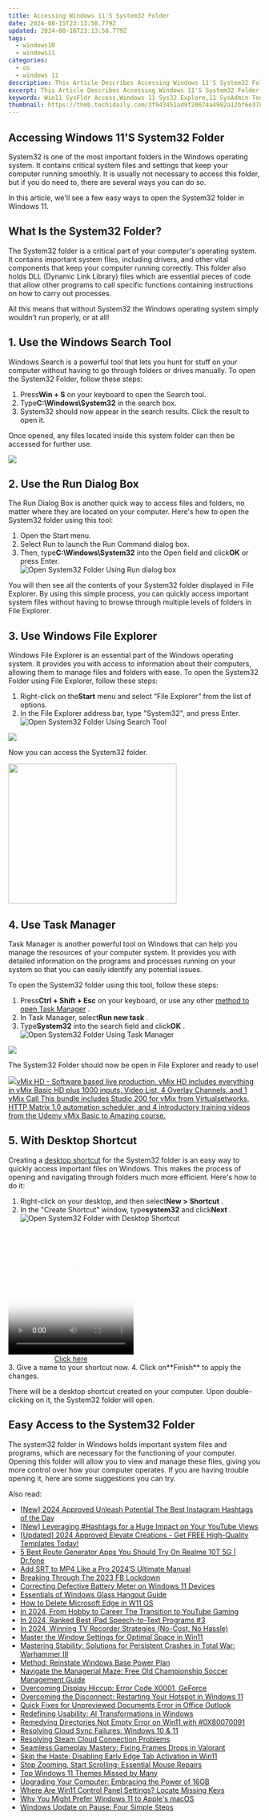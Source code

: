 ```yaml
---
title: Accessing Windows 11'S System32 Folder
date: 2024-08-15T23:13:58.779Z
updated: 2024-08-16T23:13:58.779Z
tags:
  - windows10
  - windows11
categories:
  - os
  - windows 11
description: This Article Describes Accessing Windows 11'S System32 Folder
excerpt: This Article Describes Accessing Windows 11'S System32 Folder
keywords: Win11 SysFldr Access,Windows 11 Sys32 Explore,11 SysAdmin Tools,Sys32 Windows Upgrade,Entrance to Sys32 Folder,System32 in Win11,Accessing SysFolder Win11
thumbnail: https://thmb.techidaily.com/3f943451ad9f20674a4982a12bf6e3782b7a46fb4a594b07cf7ffe549e83acd7.jpg
---
```


## Accessing Windows 11'S System32 Folder

 System32 is one of the most important folders in the Windows operating system. It contains critical system files and settings that keep your computer running smoothly. It is usually not necessary to access this folder, but if you do need to, there are several ways you can do so.

 In this article, we'll see a few easy ways to open the System32 folder in Windows 11.

## What Is the System32 Folder?

 The System32 folder is a critical part of your computer's operating system. It contains important system files, including drivers, and other vital components that keep your computer running correctly. This folder also holds DLL (Dynamic Link Library) files which are essential pieces of code that allow other programs to call specific functions containing instructions on how to carry out processes.

 All this means that without System32 the Windows operating system simply wouldn’t run properly, or at all!

## 1\. Use the Windows Search Tool

 Windows Search is a powerful tool that lets you hunt for stuff on your computer without having to go through folders or drives manually. To open the System32 Folder, follow these steps:

1. Press**Win + S** on your keyboard to open the Search tool.
2. Type**C:\\Windows\\System32** in the search box.
3. System32 should now appear in the search results. Click the result to open it.

 Once opened, any files located inside this system folder can then be accessed for further use.

<!-- affiliate ads begin -->
<a href="https://shop.mondly.com/affiliate.php?ACCOUNT=ATISTUDI&AFFILIATE=108875&PATH=https%3A%2F%2Fwww.mondly.com%3FAFFILIATE%3D108875%26RESOURCE%3D%2BEducational%2B970x90%2B"><img src="https://secure.avangate.com/images/merchant/69c418c33ec2e1a4267fa9bb77fa1428/educational-970x90.gif" border="0"></a>
<!-- affiliate ads end -->
## 2\. Use the Run Dialog Box

 The Run Dialog Box is another quick way to access files and folders, no matter where they are located on your computer. Here's how to open the System32 folder using this tool:

1. Open the Start menu.
2. Select Run to launch the Run Command dialog box.
3. Then, type**C:\\Windows\\System32** into the Open field and click**OK** or press Enter.  
![Open System32 Folder Using Run dialog box](https://static1.makeuseofimages.com/wordpress/wp-content/uploads/2022/12/open-system32-folder-using-run-dialog-box.jpg)

 You will then see all the contents of your System32 folder displayed in File Explorer. By using this simple process, you can quickly access important system files without having to browse through multiple levels of folders in File Explorer.

## 3\. Use Windows File Explorer

 Windows File Explorer is an essential part of the Windows operating system. It provides you with access to information about their computers, allowing them to manage files and folders with ease. To open the System32 Folder using File Explorer, follow these steps:

1. Right-click on the**Start** menu and select “File Explorer” from the list of options.
2. In the File Explorer address bar, type "System32", and press Enter.  
![Open System32 Folder Using Search Tool](https://static1.makeuseofimages.com/wordpress/wp-content/uploads/2022/12/open-system32-folder-using-search-tool.jpg)
<!-- affiliate ads begin -->
<a href="https://estore.winxdvd.com/order/checkout.php?PRODS=12653853&QTY=1&AFFILIATE=108875&CART=1"><img src="https://secure.avangate.com/images/merchant/bcb41ccdc4363c6848a1d760f26c28a0/products/14_videoproc-converter-ai-box.png" border="0"></a>
<!-- affiliate ads end -->

Now you can access the System32 folder.

<!-- affiliate ads begin -->
<a href="https://aligracehair.sjv.io/c/5597632/2087264/19272" target="_top" id="2087264"><img src="//a.impactradius-go.com/display-ad/19272-2087264" border="0" alt="" width="336" height="280"/></a><img height="0" width="0" src="https://imp.pxf.io/i/5597632/2087264/19272" style="position:absolute;visibility:hidden;" border="0" />
<!-- affiliate ads end -->
## 4\. Use Task Manager

 Task Manager is another powerful tool on Windows that can help you manage the resources of your computer system. It provides you with detailed information on the programs and processes running on your system so that you can easily identify any potential issues.

To open the System32 folder using this tool, follow these steps:

1. Press**Ctrl + Shift + Esc** on your keyboard, or use any other [method to open Task Manager](https://www.makeuseof.com/ways-to-open-task-manager-windows-10/) .
2. In Task Manager, select**Run new task** .
3. Type**System32** into the search field and click**OK** .  
![Open System32 Folder Using Task Manager](https://static1.makeuseofimages.com/wordpress/wp-content/uploads/2022/12/open-system32-folder-using-task-manager.jpg)
<!-- affiliate ads begin -->
<a href="https://store.iobit.com/order/checkout.php?PRODS=1468905&QTY=1&AFFILIATE=108875&CART=1"><img src="https://secure.avangate.com/images/merchant/184260348236f9554fe9375772ff966e/ascscan_728x90.png" border="0"></a>
<!-- affiliate ads end -->

 The System32 Folder should now be open in File Explorer and ready to use!

<!-- affiliate ads begin -->
<a href="https://secure.2checkout.com/order/checkout.php?PRODS=4718730&QTY=1&AFFILIATE=108875&CART=1"> <img src="https://secure.avangate.com/images/merchant/ce9a6fb2becc2d235e62b125e9260102/products/copy_vMixCallScreenshot1-large.jpg" border="0">vMix HD - Software based live production. vMix HD includes everything in vMix Basic HD plus 1000 inputs, Video List, 4 Overlay Channels, and 1 vMix Call 
This bundle includes Studio 200 for vMix from Virtualsetworks, HTTP Matrix 1.0 automation scheduler, and 4 introductory training videos from the Udemy vMix Basic to Amazing course. </a>
<!-- affiliate ads end -->
## 5\. With Desktop Shortcut

 Creating a [desktop shortcut](https://www.makeuseof.com/what-is-desktop-shortcut-how-work/) for the System32 folder is an easy way to quickly access important files on Windows. This makes the process of opening and navigating through folders much more efficient. Here's how to do it:

1. Right-click on your desktop, and then select**New > Shortcut** .
2. In the "Create Shortcut" window, type**system32** and click**Next** .  
![Open System32 Folder with Desktop Shortcut](https://static1.makeuseofimages.com/wordpress/wp-content/uploads/2022/12/open-system32-folder-with-desktop-shortcut.jpg)
<!-- affiliate ads begin -->
<span id="1997795">
					<video width="250" height="250" style="cursor:pointer"
           poster="//a.impactradius-go.com/display-clicktoplayimage/1997795.jpeg"
           onclick="if(!this.playClicked){this.play();this.setAttribute('controls',true);this.playClicked=true;}">
	   <source src="//a.impactradius-go.com/display-ad/23621-1997795">
	   <img src="//a.impactradius-go.com/display-clicktoplayimage/1997795.jpeg" style="border: none; height: 100%; width: 100%; object-fit: contain">
	</video>
	<div style="width:250px;text-align:center"><a href="javascript:window.open(decodeURIComponent('https%3A%2F%2Fproteahair.pxf.io%2Fc%2F5597632%2F1997795%2F23621'), '_blank');void(0);">Click here</a></div>
</span>
<img height="0" width="0" src="https://imp.pxf.io/i/5597632/1997795/23621" style="position:absolute;visibility:hidden;" border="0" />
<!-- affiliate ads end -->
3. Give a name to your shortcut now.
4. Click on**Finish** to apply the changes.

 There will be a desktop shortcut created on your computer. Upon double-clicking on it, the System32 folder will open.

## Easy Access to the System32 Folder

 The system32 folder in Windows holds important system files and programs, which are necessary for the functioning of your computer. Opening this folder will allow you to view and manage these files, giving you more control over how your computer operates. If you are having trouble opening it, here are some suggestions you can try.


<ins class="adsbygoogle"
     style="display:block"
     data-ad-format="autorelaxed"
     data-ad-client="ca-pub-7571918770474297"
     data-ad-slot="1223367746"></ins>



<ins class="adsbygoogle"
     style="display:block"
     data-ad-client="ca-pub-7571918770474297"
     data-ad-slot="8358498916"
     data-ad-format="auto"
     data-full-width-responsive="true"></ins>





<span class="atpl-alsoreadstyle">Also read:</span>
<div><ul>
<li><a href="https://instagram-video-files.techidaily.com/new-2024-approved-unleash-potential-the-best-instagram-hashtags-of-the-day/"><u>[New] 2024 Approved  Unleash Potential  The Best Instagram Hashtags of the Day</u></a></li>
<li><a href="https://youtube-webster.techidaily.com/everaging-hashtags-for-a-huge-impact-on-your-youtube-views/"><u>[New] Leveraging #Hashtags for a Huge Impact on Your YouTube Views</u></a></li>
<li><a href="https://youtube-lab.techidaily.com/46084874-updated-2024-approved-elevate-creations-get-free-high-quality-templates-today/"><u>[Updated] 2024 Approved  Elevate Creations - Get FREE High-Quality Templates Today!</u></a></li>
<li><a href="https://location-fake.techidaily.com/5-best-route-generator-apps-you-should-try-on-realme-10t-5g-drfone-by-drfone-virtual-android/"><u>5 Best Route Generator Apps You Should Try On Realme 10T 5G | Dr.fone</u></a></li>
<li><a href="https://extra-lessons.techidaily.com/add-srt-to-mp4-like-a-pro-2024s-ultimate-manual/"><u>Add SRT to MP4 Like a Pro  2024’S Ultimate Manual</u></a></li>
<li><a href="https://facebook-videos.techidaily.com/breaking-through-the-2023-fb-lockdown/"><u>Breaking Through The 2023 FB Lockdown</u></a></li>
<li><a href="https://win11.techidaily.com/correcting-defective-battery-meter-on-windows-11-devices/"><u>Correcting Defective Battery Meter on Windows 11 Devices</u></a></li>
<li><a href="https://win11.techidaily.com/essentials-of-windows-glass-hangout-guide/"><u>Essentials of Windows Glass Hangout Guide</u></a></li>
<li><a href="https://win11.techidaily.com/how-to-delete-microsoft-edge-in-w11-os/"><u>How to Delete Microsoft Edge in W11 OS</u></a></li>
<li><a href="https://youtube-data.techidaily.com/24-from-hobby-to-career-the-transition-to-youtube-gaming/"><u>In 2024, From Hobby to Career  The Transition to YouTube Gaming</u></a></li>
<li><a href="https://screen-sharing-recording.techidaily.com/in-2024-ranked-best-ipad-speech-to-text-programs-3/"><u>In 2024, Ranked Best iPad Speech-to-Text Programs #3</u></a></li>
<li><a href="https://screen-recording.techidaily.com/in-2024-winning-tv-recorder-strategies-no-cost-no-hassle/"><u>In 2024, Winning TV Recorder Strategies (No-Cost, No Hassle)</u></a></li>
<li><a href="https://win11.techidaily.com/master-the-window-settings-for-optimal-space-in-win11/"><u>Master the Window Settings for Optimal Space in Win11</u></a></li>
<li><a href="https://win-answers.techidaily.com/mastering-stability-solutions-for-persistent-crashes-in-total-war-warhammer-iii/"><u>Mastering Stability: Solutions for Persistent Crashes in Total War: Warhammer III</u></a></li>
<li><a href="https://win11.techidaily.com/method-reinstate-windows-base-power-plan/"><u>Method: Reinstate Windows Base Power Plan</u></a></li>
<li><a href="https://win11.techidaily.com/navigate-the-managerial-maze-free-old-championship-soccer-management-guide/"><u>Navigate the Managerial Maze: Free Old Championship Soccer Management Guide</u></a></li>
<li><a href="https://win11.techidaily.com/overcoming-display-hiccup-error-code-x0001-geforce/"><u>Overcoming Display Hiccup: Error Code X0001, GeForce</u></a></li>
<li><a href="https://win11.techidaily.com/overcoming-the-disconnect-restarting-your-hotspot-in-windows-11/"><u>Overcoming the Disconnect: Restarting Your Hotspot in Windows 11</u></a></li>
<li><a href="https://win11.techidaily.com/quick-fixes-for-unpreviewed-documents-error-in-office-outlook/"><u>Quick Fixes for Unpreviewed Documents Error in Office Outlook</u></a></li>
<li><a href="https://win11.techidaily.com/redefining-usability-ai-transformations-in-windows/"><u>Redefining Usability: AI Transformations in Windows</u></a></li>
<li><a href="https://win11.techidaily.com/remedying-directories-not-empty-error-on-win11-with-0x80070091/"><u>Remedying Directories Not Empty Error on Win11 with #0X80070091</u></a></li>
<li><a href="https://win11.techidaily.com/resolving-cloud-sync-failures-windows-10-and-11/"><u>Resolving Cloud Sync Failures: Windows 10 & 11</u></a></li>
<li><a href="https://win11.techidaily.com/resolving-steam-cloud-connection-problems/"><u>Resolving Steam Cloud Connection Problems</u></a></li>
<li><a href="https://win11.techidaily.com/seamless-gameplay-mastery-fixing-frames-drops-in-valorant/"><u>Seamless Gameplay Mastery: Fixing Frames Drops in Valorant</u></a></li>
<li><a href="https://win11.techidaily.com/skip-the-haste-disabling-early-edge-tab-activation-in-win11/"><u>Skip the Haste: Disabling Early Edge Tab Activation in Win11</u></a></li>
<li><a href="https://win11.techidaily.com/stop-zooming-start-scrolling-essential-mouse-repairs/"><u>Stop Zooming, Start Scrolling: Essential Mouse Repairs</u></a></li>
<li><a href="https://win11.techidaily.com/top-windows-11-themes-missed-by-many/"><u>Top Windows 11 Themes Missed by Many</u></a></li>
<li><a href="https://win11.techidaily.com/upgrading-your-computer-embracing-the-power-of-16gb/"><u>Upgrading Your Computer: Embracing the Power of 16GB</u></a></li>
<li><a href="https://win11.techidaily.com/where-are-win11-control-panel-settings-locate-missing-keys/"><u>Where Are Win11 Control Panel Settings? Locate Missing Keys</u></a></li>
<li><a href="https://win11.techidaily.com/why-you-might-prefer-windows-11-to-apples-macos/"><u>Why You Might Prefer Windows 11 to Apple's macOS</u></a></li>
<li><a href="https://win11.techidaily.com/windows-update-on-pause-four-simple-steps/"><u>Windows Update on Pause: Four Simple Steps</u></a></li>
</ul></div>
